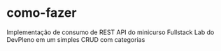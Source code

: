 # como-fazer
Implementação de consumo de REST API do minicurso Fullstack Lab do DevPleno em um simples CRUD com categorias